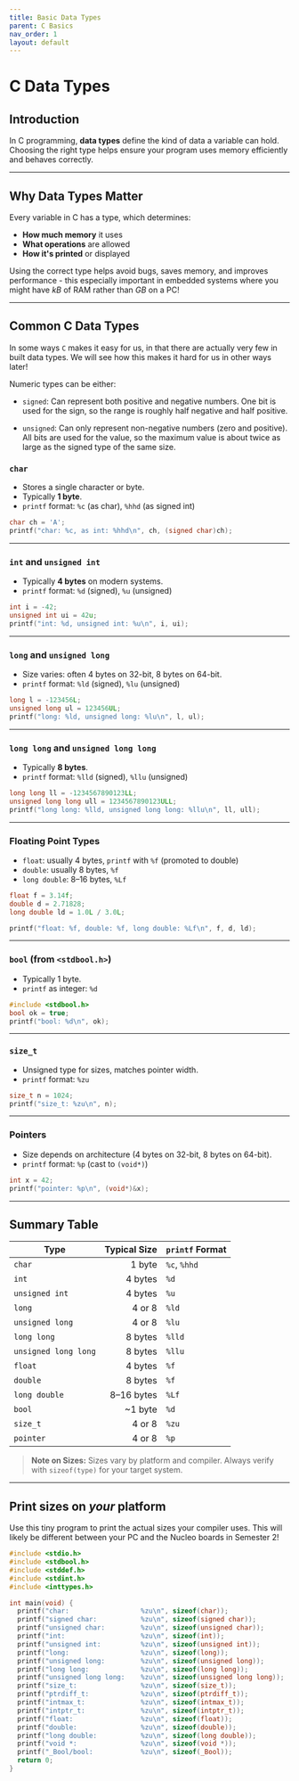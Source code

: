 ```yaml
---
title: Basic Data Types
parent: C Basics
nav_order: 1
layout: default
---
```


# C Data Types

## Introduction

In C programming, **data types** define the kind of data a variable can hold. Choosing the right type
helps ensure your program uses memory efficiently and behaves correctly.

---

## Why Data Types Matter

Every variable in C has a type, which determines:

- **How much memory** it uses
- **What operations** are allowed
- **How it's printed** or displayed

Using the correct type helps avoid bugs, saves memory, and improves performance - this especially important
in embedded systems where you might have *kB* of RAM rather than *GB* on a PC!

---

## Common C Data Types

In some ways `C` makes it easy for us, in that there are actually very few in built data types.
We will see how this makes it hard for us in other ways later!

Numeric types can be either:

- `signed`: Can represent both positive and negative numbers. One bit is used for the sign, so the range is roughly half negative and half positive.

- `unsigned`: Can only represent non-negative numbers (zero and positive). All bits are used for the value, so the maximum value is about twice as large as the signed type of the same size.

### `char`

- Stores a single character or byte.
- Typically **1 byte**.
- `printf` format: `%c` (as char), `%hhd` (as signed int)

```c
char ch = 'A';
printf("char: %c, as int: %hhd\n", ch, (signed char)ch);
```

---

### `int` and `unsigned int`

- Typically **4 bytes** on modern systems.
- `printf` format: `%d` (signed), `%u` (unsigned)

```c
int i = -42;
unsigned int ui = 42u;
printf("int: %d, unsigned int: %u\n", i, ui);
```

---

### `long` and `unsigned long`

- Size varies: often 4 bytes on 32-bit, 8 bytes on 64-bit.
- `printf` format: `%ld` (signed), `%lu` (unsigned)

```c
long l = -123456L;
unsigned long ul = 123456UL;
printf("long: %ld, unsigned long: %lu\n", l, ul);
```

---

### `long long` and `unsigned long long`

- Typically **8 bytes**.
- `printf` format: `%lld` (signed), `%llu` (unsigned)

```c
long long ll = -1234567890123LL;
unsigned long long ull = 1234567890123ULL;
printf("long long: %lld, unsigned long long: %llu\n", ll, ull);
```

---

### Floating Point Types



- `float`: usually 4 bytes, `printf` with `%f` (promoted to double)
- `double`: usually 8 bytes, `%f`
- `long double`: 8–16 bytes, `%Lf`

```c
float f = 3.14f;
double d = 2.71828;
long double ld = 1.0L / 3.0L;

printf("float: %f, double: %f, long double: %Lf\n", f, d, ld);
```

---

### `bool` (from `<stdbool.h>`)

- Typically 1 byte.
- `printf` as integer: `%d`

```c
#include <stdbool.h>
bool ok = true;
printf("bool: %d\n", ok);
```

---

### `size_t`
- Unsigned type for sizes, matches pointer width.
- `printf` format: `%zu`

```c
size_t n = 1024;
printf("size_t: %zu\n", n);
```

---

### Pointers

- Size depends on architecture (4 bytes on 32-bit, 8 bytes on 64-bit).
- `printf` format: `%p` (cast to `(void*)`)

```c
int x = 42;
printf("pointer: %p\n", (void*)&x);
```

---

## Summary Table

| Type                     | Typical Size | `printf` Format      |
|-------------------------|-------------:|----------------------|
| `char`                  | 1 byte       | `%c`, `%hhd`         |
| `int`                   | 4 bytes      | `%d`                 |
| `unsigned int`          | 4 bytes      | `%u`                 |
| `long`                  | 4 or 8       | `%ld`                |
| `unsigned long`         | 4 or 8       | `%lu`                |
| `long long`             | 8 bytes      | `%lld`               |
| `unsigned long long`    | 8 bytes      | `%llu`               |
| `float`                 | 4 bytes      | `%f`                 |
| `double`                | 8 bytes      | `%f`                 |
| `long double`           | 8–16 bytes   | `%Lf`                |
| `bool`                  | ~1 byte      | `%d`                 |
| `size_t`                | 4 or 8       | `%zu`                |
| `pointer`               | 4 or 8       | `%p`                 |

> **Note on Sizes:** Sizes vary by platform and compiler. Always verify with `sizeof(type)` for your
> target system.

---

## Print sizes on *your* platform

Use this tiny program to print the actual sizes your compiler uses. This will likely be different between your PC and the Nucleo boards in Semester 2!

```c
#include <stdio.h>
#include <stdbool.h>
#include <stddef.h>
#include <stdint.h>
#include <inttypes.h>

int main(void) {
  printf("char:                  %zu\n", sizeof(char));
  printf("signed char:           %zu\n", sizeof(signed char));
  printf("unsigned char:         %zu\n", sizeof(unsigned char));
  printf("int:                   %zu\n", sizeof(int));
  printf("unsigned int:          %zu\n", sizeof(unsigned int));
  printf("long:                  %zu\n", sizeof(long));
  printf("unsigned long:         %zu\n", sizeof(unsigned long));
  printf("long long:             %zu\n", sizeof(long long));
  printf("unsigned long long:    %zu\n", sizeof(unsigned long long));
  printf("size_t:                %zu\n", sizeof(size_t));
  printf("ptrdiff_t:             %zu\n", sizeof(ptrdiff_t));
  printf("intmax_t:              %zu\n", sizeof(intmax_t));
  printf("intptr_t:              %zu\n", sizeof(intptr_t));
  printf("float:                 %zu\n", sizeof(float));
  printf("double:                %zu\n", sizeof(double));
  printf("long double:           %zu\n", sizeof(long double));
  printf("void *:                %zu\n", sizeof(void *));
  printf("_Bool/bool:            %zu\n", sizeof(_Bool));
  return 0;
}
```
